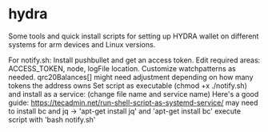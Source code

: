 # hydra
Some tools and quick install scripts for setting up HYDRA wallet on different systems for arm devices and Linux versions.


For notify.sh:
Install pushbullet and get an access token. Edit required areas: ACCESS_TOKEN, node, logFile location. Customize watchpatterns as needed. qrc20Balances[] might need adjustment depending on how many tokens the address owns 
Set script as executable (chmod +x ./notify.sh) and install as a service: (change file name and service name) Here's a good guide: https://tecadmin.net/run-shell-script-as-systemd-service/
may need to install bc and jq -> 'apt-get install jq' and 'apt-get install bc' execute script with 'bash notify.sh'
